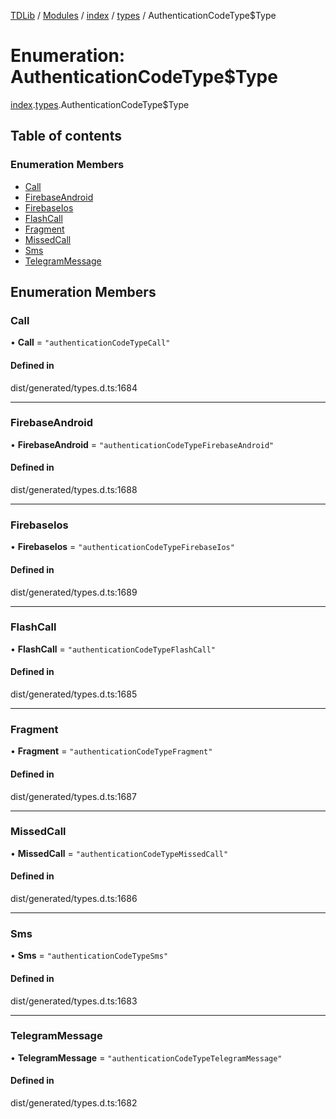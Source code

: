 [TDLib](../README.md) / [Modules](../modules.md) / [index](../modules/index.md) / [types](../modules/index.types.md) / AuthenticationCodeType$Type

# Enumeration: AuthenticationCodeType$Type

[index](../modules/index.md).[types](../modules/index.types.md).AuthenticationCodeType$Type

## Table of contents

### Enumeration Members

- [Call](index.types.AuthenticationCodeType_Type.md#call)
- [FirebaseAndroid](index.types.AuthenticationCodeType_Type.md#firebaseandroid)
- [FirebaseIos](index.types.AuthenticationCodeType_Type.md#firebaseios)
- [FlashCall](index.types.AuthenticationCodeType_Type.md#flashcall)
- [Fragment](index.types.AuthenticationCodeType_Type.md#fragment)
- [MissedCall](index.types.AuthenticationCodeType_Type.md#missedcall)
- [Sms](index.types.AuthenticationCodeType_Type.md#sms)
- [TelegramMessage](index.types.AuthenticationCodeType_Type.md#telegrammessage)

## Enumeration Members

### Call

• **Call** = ``"authenticationCodeTypeCall"``

#### Defined in

dist/generated/types.d.ts:1684

___

### FirebaseAndroid

• **FirebaseAndroid** = ``"authenticationCodeTypeFirebaseAndroid"``

#### Defined in

dist/generated/types.d.ts:1688

___

### FirebaseIos

• **FirebaseIos** = ``"authenticationCodeTypeFirebaseIos"``

#### Defined in

dist/generated/types.d.ts:1689

___

### FlashCall

• **FlashCall** = ``"authenticationCodeTypeFlashCall"``

#### Defined in

dist/generated/types.d.ts:1685

___

### Fragment

• **Fragment** = ``"authenticationCodeTypeFragment"``

#### Defined in

dist/generated/types.d.ts:1687

___

### MissedCall

• **MissedCall** = ``"authenticationCodeTypeMissedCall"``

#### Defined in

dist/generated/types.d.ts:1686

___

### Sms

• **Sms** = ``"authenticationCodeTypeSms"``

#### Defined in

dist/generated/types.d.ts:1683

___

### TelegramMessage

• **TelegramMessage** = ``"authenticationCodeTypeTelegramMessage"``

#### Defined in

dist/generated/types.d.ts:1682
